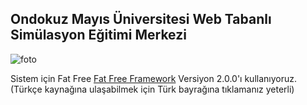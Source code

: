## Ondokuz Mayıs Üniversitesi Web Tabanlı Simülasyon Eğitimi Merkezi


![foto](https://github.com/emineker/sim/raw/master/asset/img/503.jpg)

Sistem için Fat Free [Fat Free Framework](http://fatfree.sourceforge.net/) Versiyon 2.0.0'ı
kullanıyoruz. (Türkçe kaynağına ulaşabilmek için Türk bayrağına tıklamanız yeterli)

